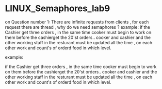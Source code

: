 # LINUX_Semaphores_lab9
on Question number 1: There are infinite requests from clients , for each request there are thread , why do we need semaphores ?  example:  if the Cashier get three orders , in the same time cooker must begin to work on them before the cashierget the 20'st orders.. cooker and cashier and the other working staff in the resturant must be updated all the time , on each other work and count's of orderd food in which level.


example:

if the Cashier get three orders , in the same time cooker must begin to work on them before the cashierget the 20'st orders..
cooker and cashier and the other working staff in the resturant must be updated all the time , on each other work and count's of orderd food in which level.
